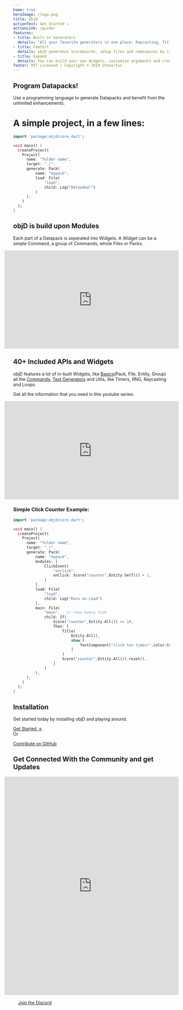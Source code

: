 ```yaml
---
home: true
heroImage: /logo.png
title: ObjD
actionText: Get Started →
actionLink: /guide/
features:
- title: Built-in Generators
  details: "All your favorite generators in one place: Raycasting, Title, Book, Nbt, Entity, and much more Generators"
- title: Comfort
  details: objD generates Scoreboards, setup files and namespaces by itself and provides a high level API
- title: Expand
  details: You can build your own Widgets, customize arguments and create your own APIs using the tools that objD gives you.
footer: MIT Licensed | Copyright © 2019 Stevertus
---
```

## Program Datapacks!
Use a programming language to generate Datapacks and benefit from the unlimited enhancements.
# A simple project, in a few lines:
```dart
import 'package:objd/core.dart';

void main() {
  createProject(
    Project(
      name: "folder name",
      target: "./",           
      generate: Pack(
          name: "mypack",
          load: File(
              "load",
              child: Log("Reloaded!")
          )
      ),
    )
  );
}
```
## objD is build upon Modules

Each part of a Datapack is seperated into Widgets. A Widget can be a simple Command, a group of Commands, whole Files or Packs.

<iframe width="560" height="315" style="margin: 0 calc(50% - 280px)" src="https://www.youtube-nocookie.com/embed/2Df24YXR5to" frameborder="0" allow="accelerometer; autoplay; encrypted-media; gyroscope; picture-in-picture" allowfullscreen></iframe>

## 40+ Included APIs and Widgets

objD features a lot of in-built Widgets, like [Basics](/basics)(Pack, File, Entity, Group) all the [Commands](/wrappers), [Text Generators](/texts) and Utils, like Timers, RNG, Raycasting and Loops.

Get all the information that you need in this youtube series:

<iframe width="560" height="315" style="margin: 0 calc(50% - 280px)" src="https://www.youtube-nocookie.com/embed/videoseries?list=PL5AxRIlgrL5GnKz69w4AUyqpZC35BlxdD" frameborder="0" allow="accelerometer; autoplay; encrypted-media; gyroscope; picture-in-picture" allowfullscreen></iframe>

### Simple Click Counter Example:
```dart
import 'package:objd/core.dart';

void main() {
  createProject(
    Project(
      name: "folder name",
      target: "./",           
      generate: Pack(
          name: "mypack",
          modules: [
              ClickEvent(
                  "onclick",
                  onClick: Score("counter",Entity.Self()) + 1,
              )
          ],
          load: File(
              "load",
              child: Log("Runs on Load")
          ),
          main: File(
              "main",   // runs every tick   
              child: If(
                  Score("counter",Entity.All()) >= 10,
                  Then: [
                      Title(
                          Entity.All(),
                          show:[
                              TextComponent("click ten times!",color:Color.Red)
                          ]
                      )
                      Score("counter",Entity.All()).reset(),
                  ]
              )
          ),
      ),
    )
  );
}
```

## Installation

Get started today by installing objD and playing around.

<div class="hero"><a class="nav-link action-button" href="/guide">Get Started →</a></div>
Or

[Contribute on GitHub](https://github.com/Stevertus/objD)

## Get Connected With the Community and get Updates


<iframe style="margin: 0 calc(50% - 280px)" src="https://discordapp.com/widget?id=152120147782533120&theme=light" width="560" height="700" allowtransparency="true" frameborder="0"></iframe>

<div class="hero" style="padding:16px"><a class="nav-link action-button" href="https://discord.gg/WVDFXUv">Join the Discord</a></div>
